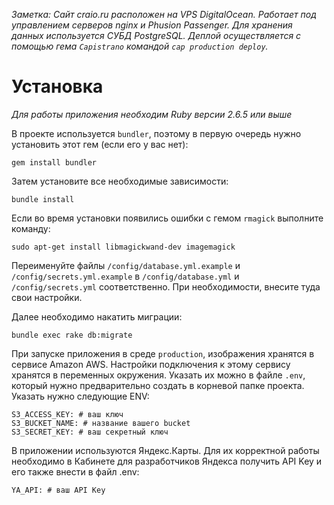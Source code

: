 *Заметка: 
Cайт craio.ru расположен на VPS DigitalOcean.
Работает под управлением серверов nginx и Phusion Passenger.
Для хранения данных используется СУБД PostgreSQL.
Деплой осуществляется с помощью гема `Capistrano` командой `cap production deploy`.*

# Установка

*Для работы приложения необходим Ruby версии 2.6.5 или выше*

В проекте используется `bundler`, поэтому в первую очередь нужно установить этот гем (если его у вас нет):

```
gem install bundler
```

Затем установите все необходимые зависимости:

```
bundle install
```

Если во время установки появились ошибки с гемом `rmagick` выполните команду:

```
sudo apt-get install libmagickwand-dev imagemagick
```

Переименуйте файлы `/config/database.yml.example` и `/config/secrets.yml.example` в `/config/database.yml` и `/config/secrets.yml` соответственно. При необходимости, внесите туда свои настройки.

Далее необходимо накатить миграции:

```
bundle exec rake db:migrate
```

При запуске приложения в среде `production`, изображения хранятся в сервисе Amazon AWS. Настройки подключения к этому сервису хранятся в переменных окружения. Указать их можно в файле `.env`, который нужно предварительно создать в корневой папке проекта. Указать нужно следующие ENV:

```
S3_ACCESS_KEY: # ваш ключ
S3_BUCKET_NAME: # название вашего bucket
S3_SECRET_KEY: # ваш секретный ключ
```

В приложении используются Яндекс.Карты. Для их корректной работы необходимо в Кабинете для разработчиков Яндекса получить API Key и его также внести в файл .env:

```
YA_API: # ваш API Key
```
